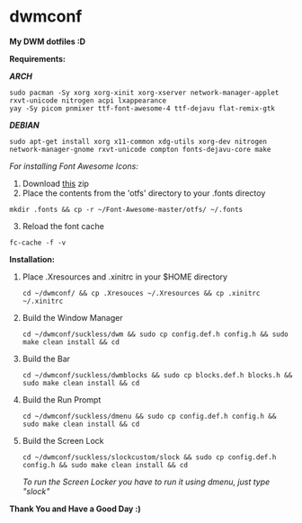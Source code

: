 # dwmconf
**My DWM dotfiles :D**

**Requirements:**

   **_ARCH_**
   
    sudo pacman -Sy xorg xorg-xinit xorg-xserver network-manager-applet rxvt-unicode nitrogen acpi lxappearance
    yay -Sy picom pnmixer ttf-font-awesome-4 ttf-dejavu flat-remix-gtk
    
   **_DEBIAN_**
   
    sudo apt-get install xorg x11-common xdg-utils xorg-dev nitrogen network-manager-gnome rxvt-unicode compton fonts-dejavu-core make
   _For installing Font Awesome Icons:_
   1. Download <a href=https://github.com/FortAwesome/Font-Awesome>this</a> zip
   2. Place the contents from the 'otfs' directory to your .fonts directoy
      
    mkdir .fonts && cp -r ~/Font-Awesome-master/otfs/ ~/.fonts
   3. Reload the font cache 

    fc-cache -f -v
         
 **Installation:**
 1. Place .Xresources and .xinitrc in your $HOME directory 
 
        cd ~/dwmconf/ && cp .Xresouces ~/.Xresources && cp .xinitrc ~/.xinitrc
 2. Build the Window Manager
        
        cd ~/dwmconf/suckless/dwm && sudo cp config.def.h config.h && sudo make clean install && cd
 3. Build the Bar       
  
        cd ~/dwmconf/suckless/dwmblocks && sudo cp blocks.def.h blocks.h && sudo make clean install && cd
 4. Build the Run Prompt
 
        cd ~/dwmconf/suckless/dmenu && sudo cp config.def.h config.h && sudo make clean install && cd
 5. Build the Screen Lock
         
        cd ~/dwmconf/suckless/slockcustom/slock && sudo cp config.def.h config.h && sudo make clean install && cd
        
    _To run the Screen Locker you have to run it using dmenu, just type "slock"_
 
 **Thank You and Have a Good Day :)**
